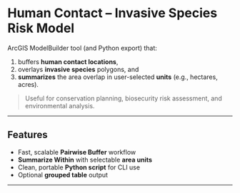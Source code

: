 # Human Contact – Invasive Species Risk Model

ArcGIS ModelBuilder tool (and Python export) that:
1) buffers **human contact locations**,
2) overlays **invasive species** polygons, and
3) **summarizes** the area overlap in user-selected **units** (e.g., hectares, acres).

> Useful for conservation planning, biosecurity risk assessment, and environmental analysis.

---

## Features
- Fast, scalable **Pairwise Buffer** workflow
- **Summarize Within** with selectable **area units**
- Clean, portable **Python script** for CLI use
- Optional **grouped table** output

---
